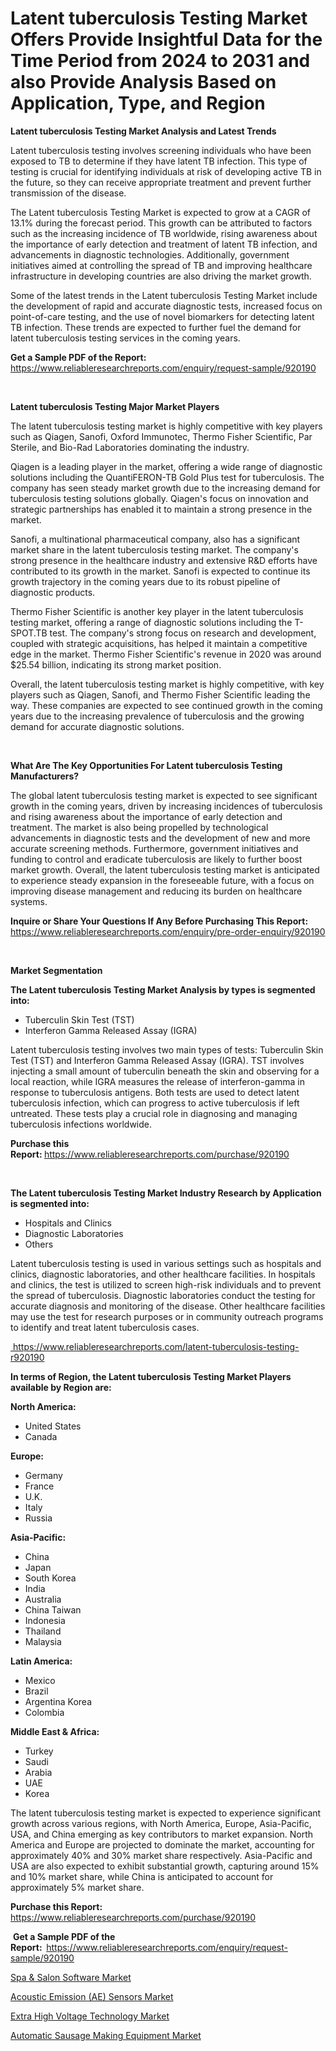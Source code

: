 <p><h1>Latent tuberculosis Testing Market Offers Provide Insightful Data for the Time Period from 2024 to 2031 and also Provide Analysis Based on Application, Type, and Region</h1></p><p><strong>Latent tuberculosis Testing Market Analysis and Latest Trends</strong></p>
<p><p>Latent tuberculosis testing involves screening individuals who have been exposed to TB to determine if they have latent TB infection. This type of testing is crucial for identifying individuals at risk of developing active TB in the future, so they can receive appropriate treatment and prevent further transmission of the disease.</p><p>The Latent tuberculosis Testing Market is expected to grow at a CAGR of 13.1% during the forecast period. This growth can be attributed to factors such as the increasing incidence of TB worldwide, rising awareness about the importance of early detection and treatment of latent TB infection, and advancements in diagnostic technologies. Additionally, government initiatives aimed at controlling the spread of TB and improving healthcare infrastructure in developing countries are also driving the market growth.</p><p>Some of the latest trends in the Latent tuberculosis Testing Market include the development of rapid and accurate diagnostic tests, increased focus on point-of-care testing, and the use of novel biomarkers for detecting latent TB infection. These trends are expected to further fuel the demand for latent tuberculosis testing services in the coming years.</p></p>
<p><strong>Get a Sample PDF of the Report:&nbsp;</strong> <a href="https://www.reliableresearchreports.com/enquiry/request-sample/920190">https://www.reliableresearchreports.com/enquiry/request-sample/920190</a></p>
<p>&nbsp;</p>
<p><strong>Latent tuberculosis Testing Major Market Players</strong></p>
<p><p>The latent tuberculosis testing market is highly competitive with key players such as Qiagen, Sanofi, Oxford Immunotec, Thermo Fisher Scientific, Par Sterile, and Bio-Rad Laboratories dominating the industry. </p><p>Qiagen is a leading player in the market, offering a wide range of diagnostic solutions including the QuantiFERON-TB Gold Plus test for tuberculosis. The company has seen steady market growth due to the increasing demand for tuberculosis testing solutions globally. Qiagen's focus on innovation and strategic partnerships has enabled it to maintain a strong presence in the market.</p><p>Sanofi, a multinational pharmaceutical company, also has a significant market share in the latent tuberculosis testing market. The company's strong presence in the healthcare industry and extensive R&D efforts have contributed to its growth in the market. Sanofi is expected to continue its growth trajectory in the coming years due to its robust pipeline of diagnostic products.</p><p>Thermo Fisher Scientific is another key player in the latent tuberculosis testing market, offering a range of diagnostic solutions including the T-SPOT.TB test. The company's strong focus on research and development, coupled with strategic acquisitions, has helped it maintain a competitive edge in the market. Thermo Fisher Scientific's revenue in 2020 was around $25.54 billion, indicating its strong market position.</p><p>Overall, the latent tuberculosis testing market is highly competitive, with key players such as Qiagen, Sanofi, and Thermo Fisher Scientific leading the way. These companies are expected to see continued growth in the coming years due to the increasing prevalence of tuberculosis and the growing demand for accurate diagnostic solutions.</p></p>
<p>&nbsp;</p>
<p><strong>What Are The Key Opportunities For Latent tuberculosis Testing Manufacturers?</strong></p>
<p><p>The global latent tuberculosis testing market is expected to see significant growth in the coming years, driven by increasing incidences of tuberculosis and rising awareness about the importance of early detection and treatment. The market is also being propelled by technological advancements in diagnostic tests and the development of new and more accurate screening methods. Furthermore, government initiatives and funding to control and eradicate tuberculosis are likely to further boost market growth. Overall, the latent tuberculosis testing market is anticipated to experience steady expansion in the foreseeable future, with a focus on improving disease management and reducing its burden on healthcare systems.</p></p>
<p><strong>Inquire or Share Your Questions If Any Before Purchasing This Report:</strong> <a href="https://www.reliableresearchreports.com/enquiry/pre-order-enquiry/920190">https://www.reliableresearchreports.com/enquiry/pre-order-enquiry/920190</a></p>
<p>&nbsp;</p>
<p><strong>Market Segmentation</strong></p>
<p><strong>The Latent tuberculosis Testing Market Analysis by types is segmented into:</strong></p>
<p><ul><li>Tuberculin Skin Test (TST)</li><li>Interferon Gamma Released Assay (IGRA)</li></ul></p>
<p><p>Latent tuberculosis testing involves two main types of tests: Tuberculin Skin Test (TST) and Interferon Gamma Released Assay (IGRA). TST involves injecting a small amount of tuberculin beneath the skin and observing for a local reaction, while IGRA measures the release of interferon-gamma in response to tuberculosis antigens. Both tests are used to detect latent tuberculosis infection, which can progress to active tuberculosis if left untreated. These tests play a crucial role in diagnosing and managing tuberculosis infections worldwide.</p></p>
<p><strong>Purchase this Report:&nbsp;</strong><a href="https://www.reliableresearchreports.com/purchase/920190">https://www.reliableresearchreports.com/purchase/920190</a></p>
<p>&nbsp;</p>
<p><strong>The Latent tuberculosis Testing Market Industry Research by Application is segmented into:</strong></p>
<p><ul><li>Hospitals and Clinics</li><li>Diagnostic Laboratories</li><li>Others</li></ul></p>
<p><p>Latent tuberculosis testing is used in various settings such as hospitals and clinics, diagnostic laboratories, and other healthcare facilities. In hospitals and clinics, the test is utilized to screen high-risk individuals and to prevent the spread of tuberculosis. Diagnostic laboratories conduct the testing for accurate diagnosis and monitoring of the disease. Other healthcare facilities may use the test for research purposes or in community outreach programs to identify and treat latent tuberculosis cases.</p></p>
<p><a href="https://www.reliableresearchreports.com/latent-tuberculosis-testing-r920190">&nbsp;https://www.reliableresearchreports.com/latent-tuberculosis-testing-r920190</a></p>
<p><strong>In terms of Region, the Latent tuberculosis Testing Market Players available by Region are:</strong></p>
<p>
    <p> <strong> North America: </strong>
        <ul>
            <li>United States</li>
            <li>Canada</li>
        </ul>
        </p> 
    <p> <strong> Europe: </strong>
        <ul>
            <li>Germany</li>
            <li>France</li>
            <li>U.K.</li>
            <li>Italy</li>
            <li>Russia</li>
        </ul>
        </p> 
    <p> <strong> Asia-Pacific: </strong>
        <ul>
            <li>China</li>
            <li>Japan</li>
            <li>South Korea</li>
            <li>India</li>
            <li>Australia</li>
            <li>China Taiwan</li>
            <li>Indonesia</li>
            <li>Thailand</li>
            <li>Malaysia</li>
        </ul>
        </p> 
    <p> <strong> Latin America: </strong>
        <ul>
            <li>Mexico</li>
            <li>Brazil</li>
            <li>Argentina Korea</li>
            <li>Colombia</li>
        </ul>
        </p> 
    <p> <strong> Middle East & Africa: </strong>
        <ul>
            <li>Turkey</li>
            <li>Saudi</li>
            <li>Arabia</li>
            <li>UAE</li>
            <li>Korea</li>
        </ul>
    </p>
    </p>
<p><p>The latent tuberculosis testing market is expected to experience significant growth across various regions, with North America, Europe, Asia-Pacific, USA, and China emerging as key contributors to market expansion. North America and Europe are projected to dominate the market, accounting for approximately 40% and 30% market share respectively. Asia-Pacific and USA are also expected to exhibit substantial growth, capturing around 15% and 10% market share, while China is anticipated to account for approximately 5% market share.</p></p>
<p><strong>Purchase this Report: </strong><a href="https://www.reliableresearchreports.com/purchase/920190">https://www.reliableresearchreports.com/purchase/920190</a></p>
<p>&nbsp;<strong>Get a Sample PDF of the Report:&nbsp;&nbsp;</strong><a href="https://www.reliableresearchreports.com/enquiry/request-sample/920190">https://www.reliableresearchreports.com/enquiry/request-sample/920190</a></p>
<p><strong></strong></p>
<p><p><a href="https://github.com/JennyferFeil2023/Market-Research-Report-List-1/blob/main/spa-salon-software-market.md">Spa & Salon Software Market</a></p><p><a href="https://www.linkedin.com/pulse/acoustic-emission-ae-sensors-market-trends-forecast-competitive-myzhe?trackingId=fU1LSrfkeAJiiFQoJwsXBQ%3D%3D">Acoustic Emission (AE) Sensors Market</a></p><p><a href="https://github.com/gracielawharr/Market-Research-Report-List-1/blob/main/extra-high-voltage-technology-market.md">Extra High Voltage Technology Market</a></p><p><a href="https://www.linkedin.com/pulse/automatic-sausage-making-equipment-market-insights-cagr-trends-wxgic">Automatic Sausage Making Equipment Market</a></p></p>